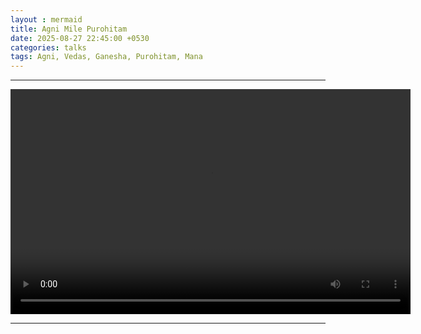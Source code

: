 ```yaml
---
layout : mermaid
title: Agni Mile Purohitam
date: 2025-08-27 22:45:00 +0530
categories: talks
tags: Agni, Vedas, Ganesha, Purohitam, Mana
---
```


--- 

<video width="640" height="360" controls>
  <source src="/assets/talks/AgnimilePurohitam.mp4" type="video/mp4">
  Your browser does not support the video tag.
</video>

---
